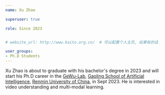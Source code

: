 ```yaml
---
name: Xu Zhao

superuser: true

role: Since 2023


# website_url: http://www.kaito.org.cn/  # 可以配置个人主页, 如果有的话

user_groups:
- Ph.D Students
---
```

Xu Zhao is about to graduate with his bachelor's degree in 2023 and will start his Ph.D career in the [GeWu-Lab](https://gewu-lab.github.io/), [Gaoling School of Artificial Intelligence](http://ai.ruc.edu.cn/), [Renmin University of China](https://www.ruc.edu.cn/), in Sept 2023. He is interested in video understanding and multi-modal learning.